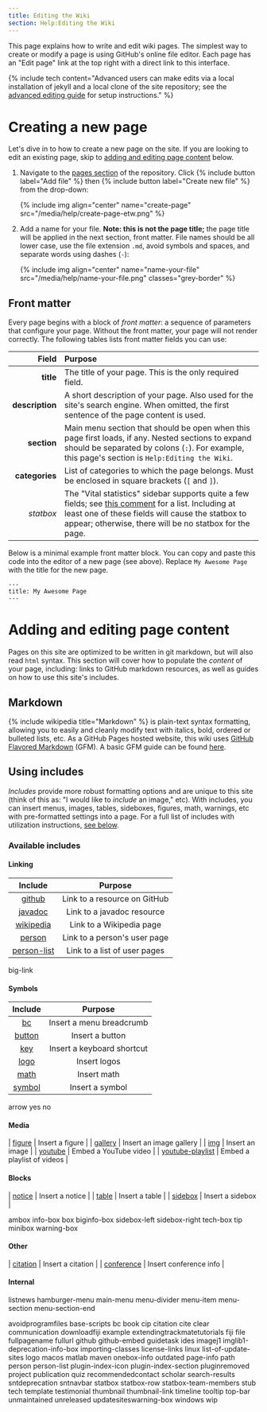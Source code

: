 ```yaml
---
title: Editing the Wiki
section: Help:Editing the Wiki
---
```


This page explains how to write and edit wiki pages. The simplest way to create
or modify a page is using GitHub's online file editor. Each page has an "Edit
page" link at the top right with a direct link to this interface.

{% include tech content="Advanced users can make edits via a local installation of jekyll and a local clone of the site repository; see the [advanced editing guide](/help/editing/advanced) for setup instructions." %}

# Creating a new page

Let's dive in to how to create a new page on the site.
If you are looking to edit an existing page, skip to
[adding and editing page content](#adding-and-editing-page-content) below.

1.  Navigate to the
    [pages section](https://github.com/imagej/imagej.github.io/tree/main/_pages)
    of the repository.
    Click {% include button label="Add file" %} then
    {% include button label="Create new file" %} from the drop-down:

    {% include img align="center" name="create-page" src="/media/help/create-page-etw.png" %}

2.  Add a name for your file. **Note: this is not the page title;** the page
    title will be applied in the next section, front matter. File names should
    be all lower case, use the file extension `.md`, avoid symbols and spaces,
    and separate words using dashes (`-`):

    {% include img align="center" name="name-your-file" src="/media/help/name-your-file.png" classes="grey-border" %}

## Front matter

Every page begins with a block of *front matter*: a sequence of parameters that
configure your page. Without the front matter, your page will not render
correctly. The following tables lists front matter fields you can use:

|       **Field** | **Purpose** |
|----------------:|:------------|
|       **title** | The title of your page. This is the only required field. |
| **description** | A short description of your page. Also used for the site's search engine. When omitted, the first sentence of the page content is used. |
|     **section** | Main menu section that should be open when this page first loads, if any. Nested sections to expand should be separated by colons (`:`). For example, this page's section is `Help:Editing the Wiki`. |
|  **categories** | List of categories to which the page belongs. Must be enclosed in square brackets (`[` and `]`). |
|       *statbox* | The "Vital statistics" sidebar supports quite a few fields; see [this comment](https://github.com/imagej/imagej.github.io/blob/main/_includes/statbox#L30-L72) for a list. Including at least one of these fields will cause the statbox to appear; otherwise, there will be no statbox for the page. |

Below is a minimal example front matter block. You can copy and paste this code
into the editor of a new page (see above). Replace `My Awesome Page` with the
title for the new page.

```
---
title: My Awesome Page
---
```

# Adding and editing page content

Pages on this site are optimized to be written in git markdown, but will also
read `html` syntax. This section will cover how to populate the *content* of
your page, including: links to GitHub markdown resources, as well as guides on
how to use this site's includes.

## Markdown

{% include wikipedia title="Markdown" %} is plain-text syntax formatting,
allowing you to easily and cleanly modify text with italics, bold, ordered
or bulleted lists, etc. As a GitHub Pages hosted website, this wiki uses
[GitHub Flavored Markdown](https://github.github.com/gfm/) (GFM).
A basic GFM guide can be found
[here](https://guides.github.com/features/mastering-markdown/).

## Using includes

*Includes* provide more robust formatting options and are unique to this site
(think of this as: "I would like to *include* an image," etc). With includes,
you can insert menus, images, tables, sideboxes, figures, math, warnings, etc
with pre-formatted settings into a page. For a full list of includes with
utilization instructions, [see below](/help/editing#available-includes).

### Available includes

#### Linking

| Include                           | Purpose                      |
|:---------------------------------:|:-----------------------------:
| [github](linking#github)          | Link to a resource on GitHub |
| [javadoc](linking#javadoc)        | Link to a javadoc resource   |
| [wikipedia](linking#wikipedia)    | Link to a Wikipedia page     |
| [person](people)                  | Link to a person's user page |
| [person-list](people#lists)       | Link to a list of user pages |

big-link

#### Symbols

| Include                           | Purpose                      |
|:---------------------------------:|:-----------------------------:
| [bc](menu-paths)                  | Insert a menu breadcrumb     |
| [button](buttons)                 | Insert a button              |
| [key](keys)                       | Insert a keyboard shortcut   |
| [logo](logos)                     | Insert logos                 |
| [math](math)                      | Insert math                  |
| [symbol](symbols)                 | Insert a symbol              |

arrow
yes
no

#### Media

| [figure](images#figures)                     | Insert a figure              |
| [gallery](images#image-galleries)            | Insert an image gallery      |
| [img](images#images)                         | Insert an image              |
| [youtube](videos#youtube)                    | Embed a YouTube video        |
| [youtube-playlist](videos#youtube-playlists) | Embed a playlist of videos |

#### Blocks

| [notice](notices)                 | Insert a notice              |
| [table](tables)                   | Insert a table               |
| [sidebox](sideboxes)              | Insert a sidebox             |

ambox
info-box
box
biginfo-box
sidebox-left
sidebox-right
tech-box
tip
minibox
warning-box

#### Other

| [citation](citations)             | Insert a citation            |
| [conference](conferences)         | Insert conference info       |

#### Internal

listnews
hamburger-menu
main-menu
menu-divider
menu-item
menu-section
menu-section-end

avoidprogramfiles
base-scripts
bc
book
cip
citation
cite
clear
communication
downloadfiji
example
extendingtrackmatetutorials
fiji
file
fullpagename
fullurl
github
github-embed
guidetask
ides
imagej1
imglib1-deprecation-info-box
importing-classes
license-links
linux
list-of-update-sites
logo
macos
matlab
maven
onebox-info
outdated
page-info
path
person
person-list
plugin-index-icon
plugin-index-section
pluginremoved
project
publication
quiz
recommendedcontact
scholar
search-results
sntdeprecation
sntnavbar
statbox
statbox-row
statbox-team-members
stub
tech
template
testimonial
thumbnail
thumbnail-link
timeline
tooltip
top-bar
unmaintained
unreleased
updatesiteswarning-box
windows
wip
